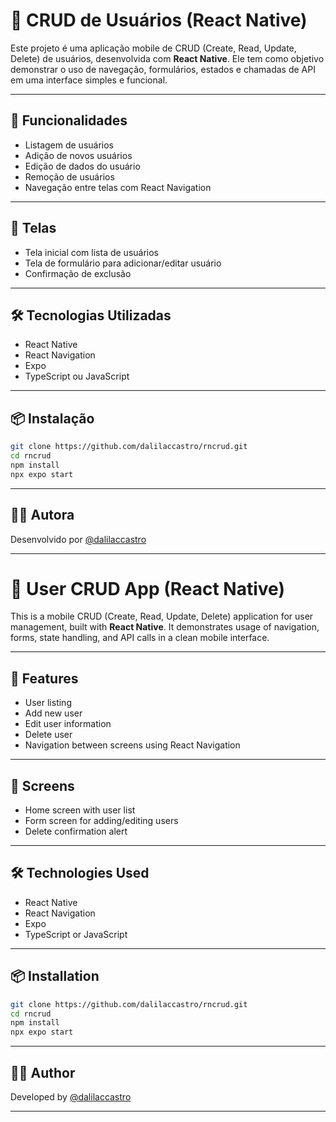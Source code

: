 # 📝 CRUD de Usuários (React Native)

Este projeto é uma aplicação mobile de CRUD (Create, Read, Update, Delete) de usuários, desenvolvida com **React Native**. Ele tem como objetivo demonstrar o uso de navegação, formulários, estados e chamadas de API em uma interface simples e funcional.

---

## 🚀 Funcionalidades

- Listagem de usuários
- Adição de novos usuários
- Edição de dados do usuário
- Remoção de usuários
- Navegação entre telas com React Navigation

---

## 📱 Telas

- Tela inicial com lista de usuários
- Tela de formulário para adicionar/editar usuário
- Confirmação de exclusão

---

## 🛠️ Tecnologias Utilizadas

- React Native  
- React Navigation  
- Expo  
- TypeScript ou JavaScript

---

## 📦 Instalação

```bash
git clone https://github.com/dalilaccastro/rncrud.git
cd rncrud
npm install
npx expo start
```
---

## 👩‍💻 Autora

Desenvolvido por [@dalilaccastro](https://github.com/dalilaccastro)

---

# 📝 User CRUD App (React Native)

This is a mobile CRUD (Create, Read, Update, Delete) application for user management, built with **React Native**. It demonstrates usage of navigation, forms, state handling, and API calls in a clean mobile interface.

---

## 🚀 Features

- User listing
- Add new user
- Edit user information
- Delete user
- Navigation between screens using React Navigation

---

## 📱 Screens

- Home screen with user list
- Form screen for adding/editing users
- Delete confirmation alert

---

## 🛠️ Technologies Used

- React Native  
- React Navigation  
- Expo  
- TypeScript or JavaScript

---

## 📦 Installation

```bash
git clone https://github.com/dalilaccastro/rncrud.git
cd rncrud
npm install
npx expo start
```
---

## 👩‍💻 Author

Developed by [@dalilaccastro](https://github.com/dalilaccastro)

---

